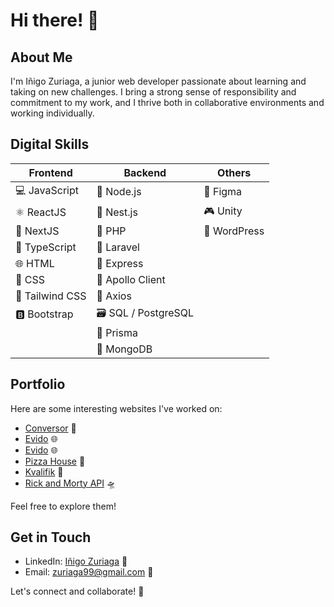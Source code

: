 # Hi there! 👋

## About Me

I'm Iñigo Zuriaga, a junior web developer passionate about learning and taking on new challenges. I bring a strong sense of responsibility and commitment to my work, and I thrive both in collaborative environments and working individually.

## Digital Skills

| Frontend         | Backend         | Others         |
|------------------|-----------------|----------------|
| 💻 JavaScript    | 🚀 Node.js      | 🎨 Figma       |
| ⚛️ ReactJS       | 🐤 Nest.js      | 🎮 Unity       |
| 🚀 NextJS        | 🐘 PHP          | 📝 WordPress   |
| 📝 TypeScript    | 🌟 Laravel      |                |
| 🌐 HTML          | 🚀 Express      |                |
| 🎨 CSS           | 🚀 Apollo Client|                |
| 🎨 Tailwind CSS  | 🚀 Axios        |                |
| 🅱️ Bootstrap     | 🗃️ SQL / PostgreSQL|             | 
|                  | 🚀 Prisma       |                |
|                  | 🍃 MongoDB      |                |

## Portfolio

Here are some interesting websites I've worked on:

- [Conversor](https://currencyconversor.vercel.app/) 💱
- [Evido](https://website-evido-inigo.vercel.app/) 🌐 
- [Evido](https://website-evido-inigo.vercel.app/) 🌐
- [Pizza House](https://pizza-house-nu.vercel.app/) 🍕
- [Kvalifik](https://kvalifik.vercel.app/) 🎻
- [Rick and Morty API](https://ricknmorty-api.vercel.app/) 🛸

Feel free to explore them!

## Get in Touch

- LinkedIn: [Iñigo Zuriaga](https://www.linkedin.com/in/inigo-zuriaga/) 💼
- Email: zuriaga99@gmail.com 📧

Let's connect and collaborate! 🤝

